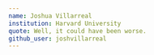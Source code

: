 ```yaml
---
name: Joshua Villarreal
institution: Harvard University
quote: Well, it could have been worse.
github_user: joshvillarreal
---
```


